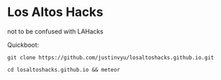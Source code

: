 # Los Altos Hacks
not to be confused with LAHacks

Quickboot:
```Shell
git clone https://github.com/justinvyu/losaltoshacks.github.io.git

cd losaltoshacks.github.io && meteor
```
